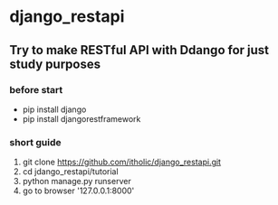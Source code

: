# django_restapi
## Try to make RESTful API with Ddango for just study purposes

### before start
- pip install django
- pip install djangorestframework

### short guide

1. git clone https://github.com/itholic/django_restapi.git
2. cd jdango_restapi/tutorial
3. python manage.py runserver 
4. go to browser '127.0.0.1:8000'
